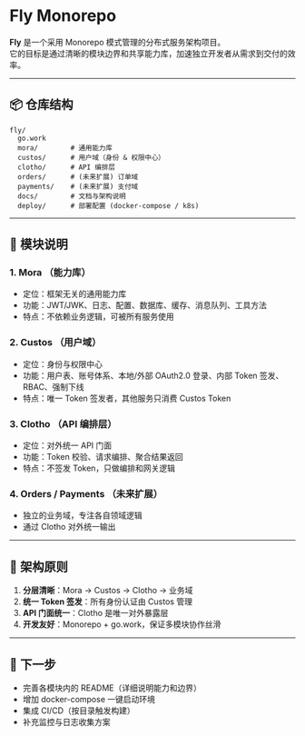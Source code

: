 

# Fly Monorepo

**Fly** 是一个采用 Monorepo 模式管理的分布式服务架构项目。  
它的目标是通过清晰的模块边界和共享能力库，加速独立开发者从需求到交付的效率。

---

## 📦 仓库结构

```
fly/
  go.work
  mora/        # 通用能力库
  custos/      # 用户域（身份 & 权限中心）
  clotho/      # API 编排层
  orders/      # (未来扩展) 订单域
  payments/    # (未来扩展) 支付域
  docs/        # 文档与架构说明
  deploy/      # 部署配置 (docker-compose / k8s)
```

---

## 🔹 模块说明

### 1. Mora （能力库）
- 定位：框架无关的通用能力库  
- 功能：JWT/JWK、日志、配置、数据库、缓存、消息队列、工具方法  
- 特点：不依赖业务逻辑，可被所有服务使用  

### 2. Custos （用户域）
- 定位：身份与权限中心  
- 功能：用户表、账号体系、本地/外部 OAuth2.0 登录、内部 Token 签发、RBAC、强制下线  
- 特点：唯一 Token 签发者，其他服务只消费 Custos Token  

### 3. Clotho （API 编排层）
- 定位：对外统一 API 门面  
- 功能：Token 校验、请求编排、聚合结果返回  
- 特点：不签发 Token，只做编排和网关逻辑  

### 4. Orders / Payments （未来扩展）
- 独立的业务域，专注各自领域逻辑  
- 通过 Clotho 对外统一输出  

---

## 🔹 架构原则
1. **分层清晰**：Mora → Custos → Clotho → 业务域  
2. **统一 Token 签发**：所有身份认证由 Custos 管理  
3. **API 门面统一**：Clotho 是唯一对外暴露层  
4. **开发友好**：Monorepo + go.work，保证多模块协作丝滑  

---

## 🔹 下一步
- 完善各模块内的 README（详细说明能力和边界）  
- 增加 docker-compose 一键启动环境  
- 集成 CI/CD（按目录触发构建）  
- 补充监控与日志收集方案  